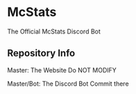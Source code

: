 # McStats
The Official McStats Discord Bot

## Repository Info
Master: The Website
Do NOT MODIFY

Master/Bot: The Discord Bot
Commit there
